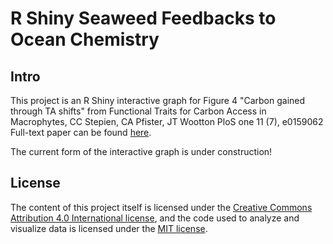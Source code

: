 # R Shiny Seaweed Feedbacks to Ocean Chemistry

## Intro

This project is an R Shiny interactive graph for Figure 4 "Carbon gained through TA shifts" from Functional Traits for Carbon Access in Macrophytes, CC Stepien, CA Pfister, JT Wootton PloS one 11 (7), e0159062
Full-text paper can be found [here](http://journals.plos.org/plosone/article?id=10.1371/journal.pone.0159062).

The current form of the interactive graph is under construction!

## License

The content of this project itself is licensed under the [Creative Commons Attribution 4.0 International license](https://creativecommons.org/licenses/by/4.0/), and the code used to analyze and visualize data is licensed under the [MIT license](https://opensource.org/licenses/mit-license.php).
